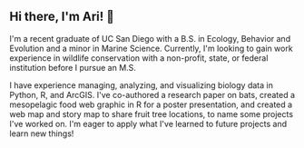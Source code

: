 ## Hi there, I'm Ari! 👋

I'm a recent graduate of UC San Diego with a B.S. in Ecology, Behavior and Evolution and a minor in Marine Science. Currently, I'm looking to gain work experience in wildlife conservation with a non-profit, state, or federal institution before I pursue an M.S.

I have experience managing, analyzing, and visualizing biology data in Python, R, and ArcGIS. I've co-authored a research paper on bats, created a mesopelagic food web graphic in R for a poster presentation, and created a web map and story map to share fruit tree locations, to name some projects I've worked on. I'm eager to apply what I've learned to future projects and learn new things!
